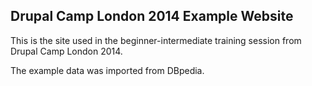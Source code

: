 Drupal Camp London 2014 Example Website
---------------------------------------


This is the site used in the beginner-intermediate training session
from Drupal Camp London 2014.

The example data was imported from DBpedia.


